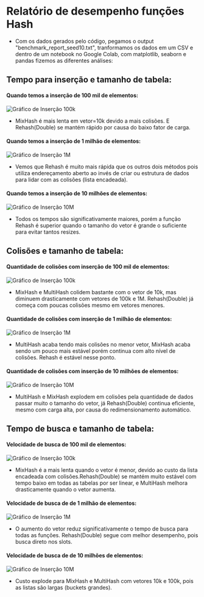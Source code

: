 # Relatório de desempenho funções Hash

- Com os dados gerados pelo código, pegamos o output "benchmark_report_seed10.txt", tranformamos os dados em um CSV e dentro de um notebook no Google Colab, com matplotlib, seaborn e pandas fizemos as diferentes análises: 

## Tempo para inserção e tamanho de tabela:
#### Quando temos a inserção de 100 mil de elementos: 
![Gráfico de Inserção 100k](fotos/insercao_tamanho_100k.png) 
- MixHash é mais lenta em vetor=10k devido a mais colisões. E Rehash(Double) se mantém rápido por causa do baixo fator de carga. 
#### Quando temos a inserção de 1 milhão de elementos: 
![Gráfico de Inserção 1M](fotos/insercao_tamanho.png)
- Vemos que Rehash é muito mais rápida que os outros dois métodos pois utiliza endereçamento aberto ao invés de criar ou estrutura de dados para lidar com as colisões (lista encadeada). 
#### Quando temos a inserção de 10 milhões de elementos: 
![Gráfico de Inserção 10M](fotos/insercao_tamanho_1M.png)
- Todos os tempos são significativamente maiores, porém a função Rehash é superior quando o tamanho do vetor é grande o suficiente para evitar tantos resizes.

## Colisões e tamanho de tabela: 
#### Quantidade de colisões com inserção de 100 mil de elementos: 
![Gráfico de Inserção 100k](fotos/colisoes_tamanho_100k.png) 
- MixHash e MultiHash colidem bastante com o vetor de 10k, mas diminuem drasticamente com vetores de 100k e 1M. Rehash(Double) já começa com poucas colisões mesmo em vetores menores.
#### Quantidade de colisões com inserção de 1 milhão de elementos: 
![Gráfico de Inserção 1M](fotos/colisoes_tamanho_1M.png)
- MultiHash acaba tendo mais colisões no menor vetor, MixHash acaba sendo um pouco mais estável porém continua com alto nível de colisões. Rehash é estável nesse ponto. 
#### Quantidade de colisões com inserção de 10 milhões de elementos: 
![Gráfico de Inserção 10M](fotos/colisoes_tamanho_10M.png)
- MultiHash e MixHash explodem em colisões pela quantidade de dados passar muito o tamanho do vetor, já Rehash(Double) continua eficiente, mesmo com carga alta, por causa do redimensionamento automático.

## Tempo de busca e tamanho de tabela: 
#### Velocidade de busca de 100 mil de elementos: 
![Gráfico de Inserção 100k](fotos/busca_tamanho_100k.png) 
- MixHash é a mais lenta quando o vetor é menor, devido ao custo da lista encadeada com colisões.Rehash(Double) se mantém muito estável com tempo baixo em todas as tabelas por ser linear, e MultiHash melhora drasticamente quando o vetor aumenta. 
#### Velocidade de busca de de 1 milhão de elementos: 
![Gráfico de Inserção 1M](fotos/busca_tamanho_1M.png)
- O aumento do vetor reduz significativamente o tempo de busca para todas as funções. Rehash(Double) segue com melhor desempenho, pois busca direto nos slots.
#### Velocidade de busca de de 10 milhões de elementos: 
![Gráfico de Inserção 10M](fotos/busca_tamanho_1M.png)
- Custo explode para MixHash e MultiHash com vetores 10k e 100k, pois as listas são largas (buckets grandes). 